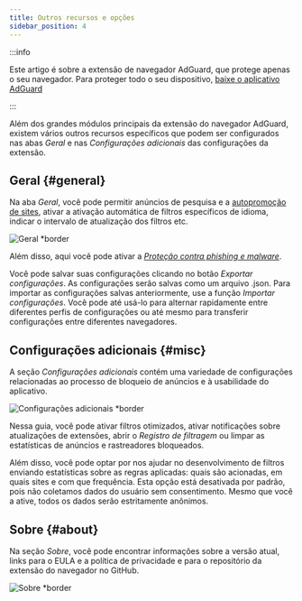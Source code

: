 ```yaml
---
title: Outros recursos e opções
sidebar_position: 4
---
```


:::info

Este artigo é sobre a extensão de navegador AdGuard, que protege apenas o seu navegador. Para proteger todo o seu dispositivo, [baixe o aplicativo AdGuard](https://agrd.io/download-kb-adblock)

:::

Além dos grandes módulos principais da extensão do navegador AdGuard, existem vários outros recursos específicos que podem ser configurados nas abas _Geral_ e nas _Configurações adicionais_ das configurações da extensão.

## Geral {#general}

Na aba _Geral_, você pode permitir anúncios de pesquisa e a [autopromoção de sites](/general/ad-filtering/search-ads), ativar a ativação automática de filtros específicos de idioma, indicar o intervalo de atualização dos filtros etc.

![Geral \*border](https://cdn.adtidy.org/content/Kb/ad_blocker/browser_extension/ad_blocker_browser_extension_general.png)

Além disso, aqui você pode ativar a [_Proteção contra phishing e malware_](/general/browsing-security).

Você pode salvar suas configurações clicando no botão _Exportar configurações_. As configurações serão salvas como um arquivo .json. Para importar as configurações salvas anteriormente, use a função _Importar configurações_. Você pode até usá-lo para alternar rapidamente entre diferentes perfis de configurações ou até mesmo para transferir configurações entre diferentes navegadores.

## Configurações adicionais {#misc}

A seção _Configurações adicionais_ contém uma variedade de configurações relacionadas ao processo de bloqueio de anúncios e à usabilidade do aplicativo.

![Configurações adicionais \*border](https://cdn.adtidy.org/content/Kb/ad_blocker/browser_extension/ad_blocker_browser_extension_additional_settings.png)

Nessa guia, você pode ativar filtros otimizados, ativar notificações sobre atualizações de extensões, abrir o _Registro de filtragem_ ou limpar as estatísticas de anúncios e rastreadores bloqueados.

Além disso, você pode optar por nos ajudar no desenvolvimento de filtros enviando estatísticas sobre as regras aplicadas: quais são acionadas, em quais sites e com que frequência. Esta opção está desativada por padrão, pois não coletamos dados do usuário sem consentimento. Mesmo que você a ative, todos os dados serão estritamente anônimos.

## Sobre {#about}

Na seção _Sobre_, você pode encontrar informações sobre a versão atual, links para o EULA e a política de privacidade e para o repositório da extensão do navegador no GitHub.

![Sobre \*border](https://cdn.adtidy.org/content/Kb/ad_blocker/browser_extension/ad_blocker_browser_extension_about.png)

